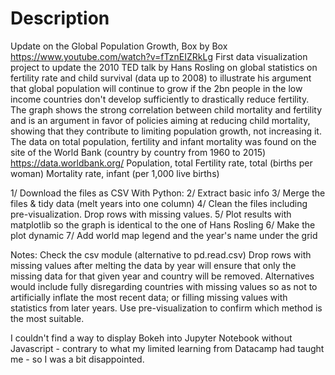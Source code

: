 # Description
Update on the Global Population Growth, Box by Box https://www.youtube.com/watch?v=fTznEIZRkLg First data visualization project to update the 2010 TED talk by Hans Rosling on global statistics on fertility rate and child survival (data up to 2008) to illustrate his argument that global population will continue to grow if the 2bn people in the low income countries don't develop sufficiently to drastically reduce fertility. The graph shows the strong correlation between child mortality and fertility and is an argument in favor of policies aiming at reducing child mortality, showing that they contribute to limiting population growth, not increasing it. The data on total population, fertility and infant mortality was found on the site of the World Bank (country by country from 1960 to 2015) https://data.worldbank.org/ Population, total Fertility rate, total (births per woman) Mortality rate, infant (per 1,000 live births)

1/ Download the files as CSV With Python: 2/ Extract basic info 3/ Merge the files & tidy data (melt years into one column) 4/ Clean the files including pre-visualization. Drop rows with missing values. 5/ Plot results with matplotlib so the graph is identical to the one of Hans Rosling 6/ Make the plot dynamic 7/ Add world map legend and the year's name under the grid

Notes: Check the csv module (alternative to pd.read.csv) Drop rows with missing values after melting the data by year will ensure that only the missing data for that given year and country will be removed. Alternatives would include fully disregarding countries with missing values so as not to artificially inflate the most recent data; or filling missing values with statistics from later years. Use pre-visualization to confirm which method is the most suitable.

I couldn't find a way to display Bokeh into Jupyter Notebook without Javascript - contrary to what my limited learning from Datacamp had taught me - so I was a bit disappointed.